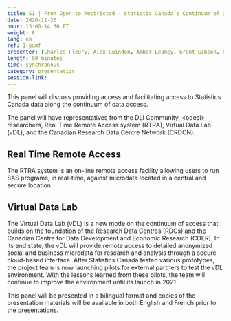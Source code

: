 ```yaml
---
title: S1 | From Open to Restricted - Statistic Canada’s Continuum of Data Access - A Panel
date: 2020-11-26
hour: 13:00-14:30 ET
weight: 6
lang: en
ref: 1-pumf
presenter: [Charles Fleury, Alex Guindon, Amber Leahey, Grant Gibson, Paul McDonald, Sara Tumpane]
length: 90 minutes
time: synchronous
category: presentation
session-link:
---
```

This panel will discuss providing access and facilitating access to Statistics Canada data along the continuum of data access. <!--more-->

The panel will have representatives from the DLI Community, \<odesi\>, researchers, Real Time Remote Access system (RTRA), Virtual Data Lab (vDL), and the Canadian Research Data Centre Network (CRDCN).

## Real Time Remote Access

The RTRA system is an on-line remote access facility allowing users to run SAS programs, in real-time, against microdata located in a central and secure location.

## Virtual Data Lab

The Virtual Data Lab (vDL) is a new mode on the continuum of access that builds on the foundation of the Research Data Centres (RDCs) and the Canadian Centre for Data Development and Economic Research (CDER). In its end state, the vDL will provide remote access to detailed anonymized social and business microdata for research and analysis through a secure cloud-based interface. After Statistics Canada tested various prototypes, the project team is now launching pilots for external partners to test the vDL environment. With the lessons learned from these pilots, the team will continue to improve the environment until its launch in 2021.

This panel will be presented in a bilingual format and copies of the presentation materials will be available in both English and French prior to the presentations.
